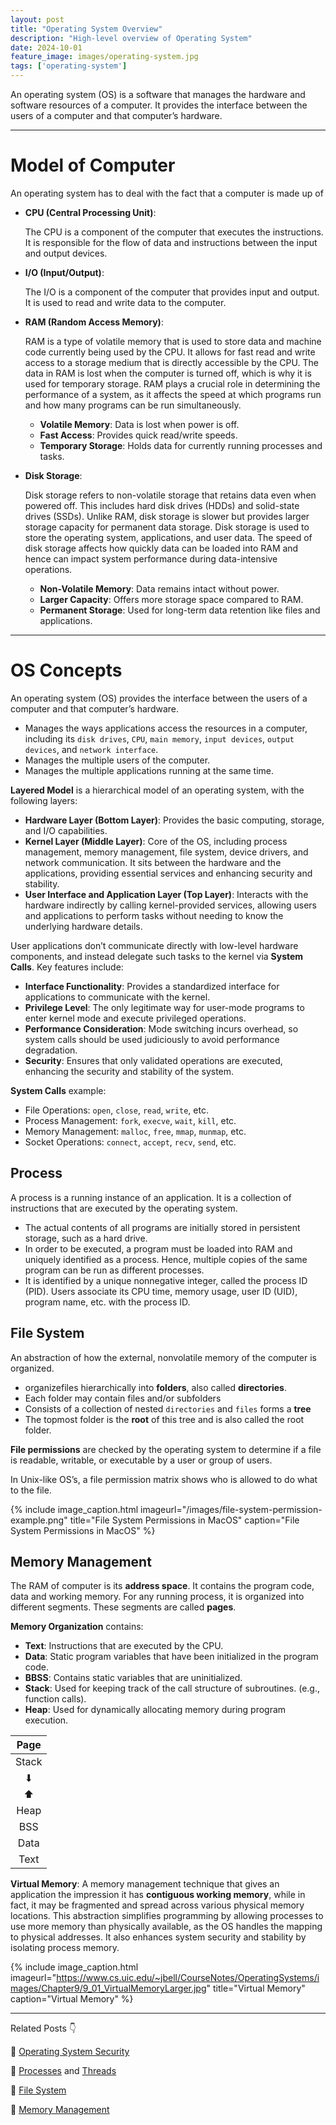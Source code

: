 ```yaml
---
layout: post
title: "Operating System Overview"
description: "High-level overview of Operating System"
date: 2024-10-01
feature_image: images/operating-system.jpg
tags: ['operating-system']
---
```


An operating system (OS) is a software that manages the hardware and software resources of a computer. It provides the interface between the users of a computer and that computer’s hardware. 

<!--more-->

---

# Model of Computer

An operating system has to deal with the fact that a computer is made up of

- **CPU (Central Processing Unit)**: 

    The CPU is a component of the computer that executes the instructions. It is responsible for the flow of data and instructions between the input and output devices.

- **I/O (Input/Output)**: 

    The I/O is a component of the computer that provides input and output. It is used to read and write data to the computer.

- **RAM (Random Access Memory)**: 

    RAM is a type of volatile memory that is used to store data and machine code currently being used by the CPU. It allows for fast read and write access to a storage medium that is directly accessible by the CPU. The data in RAM is lost when the computer is turned off, which is why it is used for temporary storage. RAM plays a crucial role in determining the performance of a system, as it affects the speed at which programs run and how many programs can be run simultaneously.

    - **Volatile Memory**: Data is lost when power is off.
    - **Fast Access**: Provides quick read/write speeds.
    - **Temporary Storage**: Holds data for currently running processes and tasks.

- **Disk Storage**: 

    Disk storage refers to non-volatile storage that retains data even when powered off. This includes hard disk drives (HDDs) and solid-state drives (SSDs). Unlike RAM, disk storage is slower but provides larger storage capacity for permanent data storage. Disk storage is used to store the operating system, applications, and user data. The speed of disk storage affects how quickly data can be loaded into RAM and hence can impact system performance during data-intensive operations.

    - **Non-Volatile Memory**: Data remains intact without power.
    - **Larger Capacity**: Offers more storage space compared to RAM.
    - **Permanent Storage**: Used for long-term data retention like files and applications.
  
---

# OS Concepts

An operating system (OS) provides the interface between the users of a computer and that computer’s hardware.

- Manages the ways applications access the resources in a computer, including its `disk drives`, `CPU`, `main memory`, `input devices`, `output devices`, and `network interface`.
- Manages the multiple users of the computer.
- Manages the multiple applications running at the same time.

**Layered Model** is a hierarchical model of an operating system, with the following layers:

- **Hardware Layer (Bottom Layer)**: Provides the basic computing, storage, and I/O capabilities.
- **Kernel Layer (Middle Layer)**: Core of the OS, including process management, memory management, file system, device drivers, and network communication.  It sits between the hardware and the applications, providing essential services and enhancing security and stability.
- **User Interface and Application Layer (Top Layer)**: Interacts with the hardware indirectly by calling kernel-provided services, allowing users and applications to perform tasks without needing to know the underlying hardware details.

User applications don’t communicate directly with low-level hardware components, and instead delegate such tasks to the kernel via **System Calls**. Key features include:

- **Interface Functionality**: Provides a standardized interface for applications to communicate with the kernel.
- **Privilege Level**: The only legitimate way for user-mode programs to enter kernel mode and execute privileged operations.
- **Performance Consideration**: Mode switching incurs overhead, so system calls should be used judiciously to avoid performance degradation.
- **Security**: Ensures that only validated operations are executed, enhancing the security and stability of the system.

**System Calls** example:

- File Operations: `open`, `close`, `read`, `write`, etc.
- Process Management: `fork`, `execve`, `wait`, `kill`, etc.
- Memory Management: `malloc`, `free`, `mmap`, `munmap`, etc.
- Socket Operations: `connect`, `accept`, `recv`, `send`, etc.

## Process

A process is a running instance of an application. It is a collection of instructions that are executed by the operating system.

- The actual contents of all programs are initially stored in persistent storage, such as a hard drive.
- In order to be executed, a program must be loaded into RAM and uniquely identified as a process. Hence, multiple copies of the same program can be run as different processes.
- It is identified by a unique nonnegative integer, called the process ID (PID). Users associate its CPU time, memory usage, user ID (UID), program name, etc. with the process ID.

## File System

An abstraction of how the external, nonvolatile memory of the computer is organized.

- organizefiles hierarchically into **folders**, also called **directories**. 
- Each folder may contain files and/or subfolders
- Consists of a collection of nested `directories` and `files` forms a **tree**
- The topmost folder is the **root** of this tree and is also called the root folder.
  
**File permissions** are checked by the operating system to determine if a file is readable, writable, or executable by a user or group of users.

In Unix-like OS’s, a file permission matrix shows who is allowed to do what to the file.

{% include image_caption.html imageurl="/images/file-system-permission-example.png" title="File System Permissions in MacOS" caption="File System Permissions in MacOS" %}

## Memory Management

The RAM of computer is its **address space**. It contains the program code, data and working memory. For any running process, it is organized into different segments. These segments are called **pages**.

**Memory Organization** contains:
- **Text**: Instructions that are executed by the CPU.
- **Data**: Static program variables that have been initialized in the program code.
- **BBSS**: Contains static variables that are uninitialized.
- **Stack**: Used for keeping track of the call structure of subroutines. (e.g., function calls).
- **Heap**: Used for dynamically allocating memory during program execution.

| Page  |
| :---: |
| Stack |
|   ⬇   |
|   ⬆   |
| Heap  |
|  BSS  |
| Data  |
| Text  |

**Virtual Memory**: A memory management technique that gives an application the impression it has **contiguous working memory**, while in fact, it may be fragmented and spread across various physical memory locations. This abstraction simplifies programming by allowing processes to use more memory than physically available, as the OS handles the mapping to physical addresses. It also enhances system security and stability by isolating process memory.

{% include image_caption.html imageurl="https://www.cs.uic.edu/~jbell/CourseNotes/OperatingSystems/images/Chapter9/9_01_VirtualMemoryLarger.jpg" title="Virtual Memory" caption="Virtual Memory" %}

---

Related Posts 👇

📑 [Operating System Security](https://huruilizhen.github.io/Operating-System-Security)

📑 [Processes](https://huruilizhen.github.io/Processes) and [Threads](https://huruilizhen.github.io/Threads)

📑 [File System](https://huruilizhen.github.io/File-System)

📑 [Memory Management](https://huruilizhen.github.io/Memory-Management)